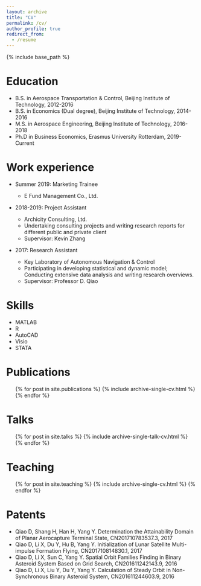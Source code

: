 ```yaml
---
layout: archive
title: "CV"
permalink: /cv/
author_profile: true
redirect_from:
  - /resume
---
```


{% include base_path %}

Education
======
* B.S. in Aerospace Transportation & Control, Beijing Institute of Technology, 2012-2016
* B.S. in Economics (Dual degree), Beijing Institute of Technology, 2014-2016
* M.S. in Aerospace Engineering, Beijing Institute of Technology, 2016-2018
* Ph.D in Business Economics, Erasmus University Rotterdam, 2019-Current

Work experience
======
* Summer 2019: Marketing Trainee
  * E Fund Management Co., Ltd. 
  
* 2018-2019: Project Assistant
  * Archicity Consulting, Ltd.
  * Undertaking consulting projects and writing research reports for different public and private client
  * Supervisor: Kevin Zhang

* 2017: Research Assistant
  * Key Laboratory of Autonomous Navigation & Control
  * Participating in developing statistical and dynamic model; Conducting extensive data analysis and writing research overviews.
  * Supervisor: Professor D. Qiao
  
Skills
======
* MATLAB
* R
* AutoCAD
* Visio
* STATA

Publications
======
  <ul>{% for post in site.publications %}
    {% include archive-single-cv.html %}
  {% endfor %}</ul>
  
Talks
======
  <ul>{% for post in site.talks %}
    {% include archive-single-talk-cv.html %}
  {% endfor %}</ul>
  
Teaching
======
  <ul>{% for post in site.teaching %}
    {% include archive-single-cv.html %}
  {% endfor %}</ul>
  
Patents
======
* Qiao D, Shang H, Han H, Yang Y. Determination the Attainability Domain of Planar Aerocapture Terminal State, CN201710783537.3, 2017
* Qiao D, Li X, Du Y, Hu B, Yang Y. Initialization of Lunar Satellite Multi-impulse Formation Flying, CN201710814830.1, 2017
* Qiao D, Li X, Sun C, Yang Y. Spatial Orbit Families Finding in Binary Asteroid System Based on Grid Search, CN201611242143.9, 2016
* Qiao D, Li X, Liu Y, Du Y, Yang Y. Calculation of Steady Orbit in Non-Synchronous Binary Asteroid System, CN201611244603.9, 2016
